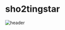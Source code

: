 # sho2tingstar

![header](https://capsule-render.vercel.app/api?type=wave&color=auto&height=300&section=header&text=sho2tingstar's%20github&fontSize=60)

